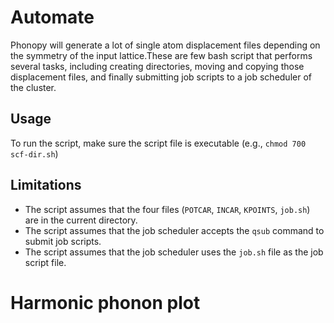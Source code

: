  Automate
============
Phonopy will generate a lot of single atom displacement files depending on the symmetry of the input lattice.These are few bash script that performs several tasks, including creating directories, moving and copying those displacement files, and finally submitting job scripts to a job scheduler of the cluster.

## Usage

To run the script, make sure the script file is executable (e.g., `chmod 700 scf-dir.sh`)

## Limitations
* The script assumes that the four files (`POTCAR`, `INCAR`, `KPOINTS`, `job.sh`) are in the current directory.
* The script assumes that the job scheduler accepts the `qsub` command to submit job scripts.
* The script assumes that the job scheduler uses the `job.sh` file as the job script file.

# Harmonic phonon plot

